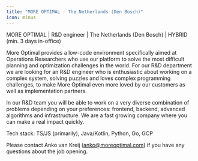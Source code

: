 ```yaml
---
title: "MORE OPTIMAL : The Netherlands (Den Bosch)"
icon: minus
---
```

MORE OPTIMAL | R&amp;D engineer | The Netherlands (Den Bosch) | HYBRID (min. 3 days in-office)

More Optimal provides a low-code environment specifically aimed at Operations Researchers who use our platform to solve the most difficult planning and optimization challenges in the world. For our R&amp;D department we are looking for an R&amp;D engineer who is enthusiastic about working on a complex system, solving puzzles and loves complex programming challenges, to make More Optimal even more loved by our customers as well as implementation partners.

In our R&amp;D team you will be able to work on a very diverse combination of problems depending on your preferences: frontend, backend, advanced algorithms and infrastructure. We are a fast growing company where you can make a real impact quickly.

Tech stack: TS&#x2F;JS (primarily), Java&#x2F;Kotlin, Python, Go, GCP

Please contact Anko van Kreij (anko@moreoptimal.com) if you have any questions about the job opening.
